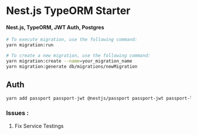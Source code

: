 # Nest.js TypeORM Starter

#### Nest.js, TypeORM, JWT Auth, Postgres

```bash
# To execute migration, use the following command:
yarn migration:run

# To create a new migration, use the following command:
yarn migration:create --name=your_migration_name
yarn migration:generate db/migrations/newMigration
```

## Auth

```bash
yarn add passport passport-jwt @nestjs/passport passport-jwt passport-local @nestjs/jwt
```

### Issues :

1. Fix Service Testings
